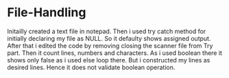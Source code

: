 # File-Handling

Initailly created a text file in notepad.
Then i used try catch method for initially declaring my file as NULL.
So it defaulty shows assigned output.
After that i edited the code by removing closing the scanner file from Try part.
Then it count lines, numbers and characters.
As i used boolean there it shows only false as i used else loop there.
But i constructed my lines as desired lines. Hence it does not validate boolean operation.
